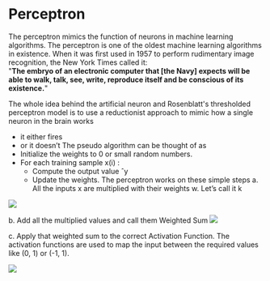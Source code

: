 # Perceptron
The perceptron mimics the function of neurons in machine learning algorithms. The perceptron is one of the oldest machine learning algorithms in existence. When it was first used in 1957 to perform rudimentary image recognition, the New York Times called it:\
"**The embryo of an electronic computer that [the Navy] expects will be able to walk, talk, see, write, reproduce itself and be conscious of its existence.**"

The whole idea behind the artificial neuron and Rosenblatt's thresholded perceptron model is to use a reductionist approach to mimic how a single neuron in the brain works
   - it either fires
   - or it doesn’t
The pseudo algorithm can be thought of as
   - Initialize the weights to 0 or small random numbers.
   - For each training sample x(i) :
       -  Compute the output value ˆy
       -  Update the weights.
 The perceptron works on these simple steps
a. All the inputs x are multiplied with their weights w. Let’s call it k
<img alt=" " src="https://github.com/RIT-MESH/Deep-learning-and-Computer-Vision-projects/blob/main/2%20Perceptron/pe1.JPG" />

b. Add all the multiplied values and call them Weighted Sum
<img alt=" " src="https://github.com/RIT-MESH/Deep-learning-and-Computer-Vision-projects/blob/main/2%20Perceptron/pe2.JPG" />

c. Apply that weighted sum to the correct Activation Function.
The activation functions are used to map the input between the required values like (0, 1) or (-1, 1). 

<img alt=" " src="https://github.com/RIT-MESH/Deep-learning-and-Computer-Vision-projects/blob/main/2%20Perceptron/pe3.JPG" />

